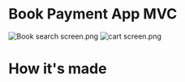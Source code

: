 # Book Payment App MVC

![Book search screen.png](<https://media-hosting.imagekit.io/14e70ee1226d4f05/Book%20search%20screen.png?Expires=1838820504&Key-Pair-Id=K2ZIVPTIP2VGHC&Signature=ww4DVh66z2YkRT7rAw0NVRMZmPC3~5Nx3eo9poNXcFqcJt6SLgSF~NmrXNuWqXeCY1HyXD3tq1u~lLEom6eKzGNJeJ-ZfrtXGjJq7iu21vM6svVqT7tPKLZEUb63v5gLnETjHqJ-PvFqFyWDCO6~pK4zrGtsyui-wcYhnEWtyCngjh3LXEJxJMPxZKi6hdW3LIAM9dpC1YUmn-z6czeOHu1jloZ-l0ScnTXQVvWI3gEmFUKloSIw2mBjq-M~5M4Ui5UlYO~e~KdpINQWeMNUsQaI75~~MESgykz9NVs3fc1ScdHSpw9dSCx0j47pP2Z4pLD530mTywvzDqiwac6g4w__>)
![cart screen.png](<https://media-hosting.imagekit.io/13c7d4b52b9641a5/cart%20screen.png?Expires=1838821391&Key-Pair-Id=K2ZIVPTIP2VGHC&Signature=BFsOXMQvIM1dVDVWlm5IbOTNuElN6ZPzOHOf44NtL~bxua3qSshwvr22I-wuDCtUY1s4VU-w3lnmlFinKz18SFvSkfFM7KAcdqOpXbSa4QPT9Pj-az1sYUv5BIvVp6sfJo3jF9JhkCBkuvksQQw9galvNX3mHwg4~4nE~s8emQX2fC2rF5zSBF2dLh6gcY2KtLAp8tY8u1JnKGY6FOB-bWdoFp48tHGdMK2p8yZoxOXqQmAPW62efgT8M522z1WlLZmCefMOrMNzRDPn795MEHxESmk6ERTW5coS06dUw8D5tS-oLAJDvFCCzUMt1f6KPUEb2YRO-py1y4ZJIvDSXA__>)
# How it's made
